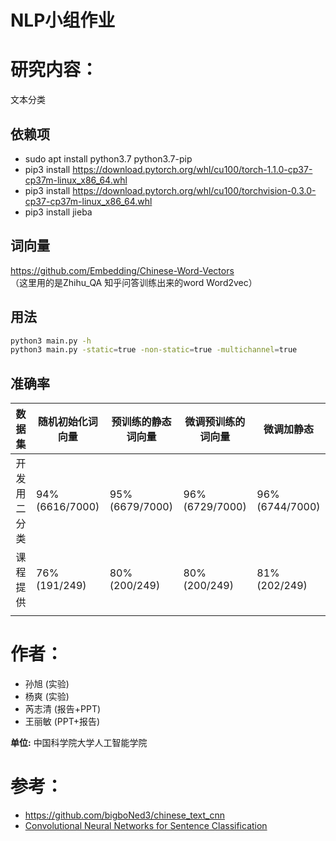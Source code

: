 NLP小组作业
===============
# 研究内容：
文本分类

## 依赖项
* sudo apt install python3.7 python3.7-pip
* pip3 install https://download.pytorch.org/whl/cu100/torch-1.1.0-cp37-cp37m-linux_x86_64.whl
* pip3 install https://download.pytorch.org/whl/cu100/torchvision-0.3.0-cp37-cp37m-linux_x86_64.whl
* pip3 install jieba

## 词向量
https://github.com/Embedding/Chinese-Word-Vectors<br>
（这里用的是Zhihu_QA 知乎问答训练出来的word Word2vec）

## 用法
```bash
python3 main.py -h
python3 main.py -static=true -non-static=true -multichannel=true
```

## 准确率

|    数据集    | 随机初始化词向量    | 预训练的静态词向量 | 微调预训练的词向量  | 微调加静态          |
|:------------:|---------------------|------------------------|---------------------|---------------------|
| 开发用二分类 | 94%(6616/7000) | 95%(6679/7000)    | 96%(6729/7000) | 96%(6744/7000) |
| 课程提供     | 76%(191/249) | 80%(200/249) | 80%(200/249) | 81%(202/249) |
|              |                     |                        |                     |                     |

# 作者：

 - 孙旭 (实验)
 - 杨爽 (实验)
 - 芮志清 (报告+PPT)
 - 王丽敏 (PPT+报告)
 

**单位:** 中国科学院大学人工智能学院

# 参考：
 - https://github.com/bigboNed3/chinese_text_cnn
 - [Convolutional Neural Networks for Sentence Classification](https://arxiv.org/abs/1408.5882)

